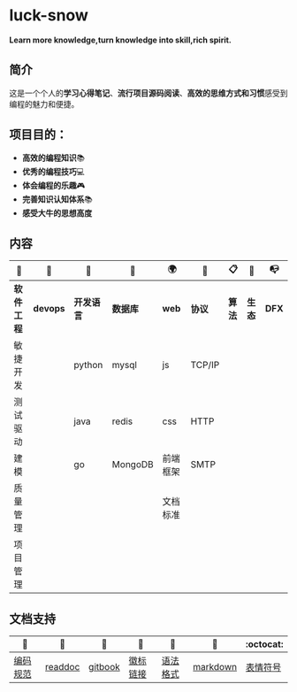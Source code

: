 # luck-snow
**Learn more knowledge,turn knowledge into skill,rich spirit.**

## 简介

这是一个个人的**学习心得笔记**、**流行项目源码阅读**、**高效的思维方式和习惯**感受到编程的魅力和便捷。

## 项目目的：
  - **高效的编程知识**📚
  - **优秀的编程技巧**💻
  - **体会编程的乐趣**🎮 
  - **完善知识认知体系**📚 
  - **感受大牛的思想高度** 
  
## 内容 

| :briefcase: | :jack_o_lantern: | :book: | :beginner: |:earth_africa:| :open_file_folder: | :clipboard:| :trident: | :mailbox_with_no_mail:|
| --------------------- |  ---------------------  | --------------------- |  ---------------------  |  ---------------------  |  ------------|  ------------ |  ------------|   ------------| 
| **软件工程** | **devops** | **开发语言** | **数据库** | **web** | **协议** | **算法** | **生态** |**DFX** |
| 敏捷开发 | | python |mysql|  js|TCP/IP  | |  | |
| 测试驱动 |  | java | redis |  css| HTTP | |  | |
| 建模 |  |  go| MongoDB |  前端框架| SMTP | |  | |
| 质量管理 |  |  |  |文档标准|  | |  | |
| 项目管理|  |  |  |  |  | |  | |

## 文档支持 

| :green_book: | :blue_book: | :orange_book: | :notebook: | :notebook_with_decorative_cover: | :closed_book: |:octocat:|
| ------- | ----- | ------------ | ------ | ------ | ------ |------ |
| [编码规范](coding-standards.md)| [readdoc](https://readthedocs.org/accounts/login/) | [gitbook](https://www.gitbook.com/) | [徽标](http://shields.io/) [链接](https://lpd-ios.github.io/2017/05/03/GitHub-Badge-Introduction/)| [语法格式](https://help.github.com/articles/basic-writing-and-formatting-syntax/#links)| [markdown]()| [表情符号](https://www.webfx.com/tools/emoji-cheat-sheet/)|
